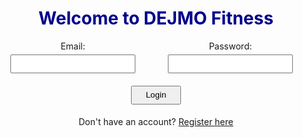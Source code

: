 <head>
    <style>
      h1 {
        color: darkblue;
      }
    </style>


<div id="login-form" style="text-align: center;">
  <h1>Welcome to DEJMO Fitness</h1>
  <div style="display: flex; justify-content: center;">
    <div class="form-group">
      <label for="email">Email:</label>
      <input type="email" id="email" name="email" style="width: 200px; height: 30px; padding:5px; margin:5px;" required>
    </div>
    <div class="form-group">
      <label for="password">Password:</label>
      <input type="password" id="password" name="password" style="width: 200px; height: 30px; padding:5px; margin:5px;" required>
    </div>
  </div>
  <div style="display: flex; justify-content: center; margin-top:10px;">
    <button type="submit" style="width: 80px; height: 30px; padding:5px; margin:5px;">Login</button>
  </div>
  <p>Don't have an account? <a href="#" id="toggle-register">Register here</a></p>
</div>

<div id="register-form" style="display: none;">
  <h1>Register</h1>
  <div class="form-group">
    <label for="name">Name:</label>
    <input type="text" id="name" name="name" style="width: 200px; height: 30px; padding:5px; margin:5px;" required>
  </div>
  <div class="form-group">
    <label for="email">Email:</label>
    <input type="email" id="email" name="email" style="width: 200px; height: 30px; padding:5px; margin:5px;" required>
  </div>
  <div class="form-group">
    <label for="password">Password:</label>
    <input type="password" id="password" name="password" style="width: 200px; height: 30px; padding:5px; margin:5px;" required>
  </div>
  <div style="display: flex; justify-content: center; margin-top:10px;">
    <button type="submit" style="width: 80px; height: 30px; padding:5px; margin:5px;">Register</button>
  </div>
  <p>Already have an account? <a href="#" id="toggle-login">Login here</a></p>
</div>
